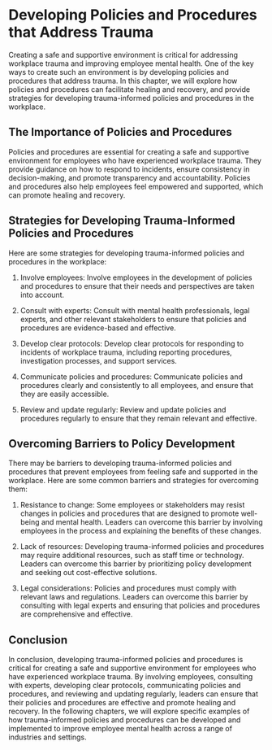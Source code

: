 # Developing Policies and Procedures that Address Trauma

Creating a safe and supportive environment is critical for addressing workplace trauma and improving employee mental health. One of the key ways to create such an environment is by developing policies and procedures that address trauma. In this chapter, we will explore how policies and procedures can facilitate healing and recovery, and provide strategies for developing trauma-informed policies and procedures in the workplace.

The Importance of Policies and Procedures
-----------------------------------------

Policies and procedures are essential for creating a safe and supportive environment for employees who have experienced workplace trauma. They provide guidance on how to respond to incidents, ensure consistency in decision-making, and promote transparency and accountability. Policies and procedures also help employees feel empowered and supported, which can promote healing and recovery.

Strategies for Developing Trauma-Informed Policies and Procedures
-----------------------------------------------------------------

Here are some strategies for developing trauma-informed policies and procedures in the workplace:

1. Involve employees: Involve employees in the development of policies and procedures to ensure that their needs and perspectives are taken into account.

2. Consult with experts: Consult with mental health professionals, legal experts, and other relevant stakeholders to ensure that policies and procedures are evidence-based and effective.

3. Develop clear protocols: Develop clear protocols for responding to incidents of workplace trauma, including reporting procedures, investigation processes, and support services.

4. Communicate policies and procedures: Communicate policies and procedures clearly and consistently to all employees, and ensure that they are easily accessible.

5. Review and update regularly: Review and update policies and procedures regularly to ensure that they remain relevant and effective.

Overcoming Barriers to Policy Development
-----------------------------------------

There may be barriers to developing trauma-informed policies and procedures that prevent employees from feeling safe and supported in the workplace. Here are some common barriers and strategies for overcoming them:

1. Resistance to change: Some employees or stakeholders may resist changes in policies and procedures that are designed to promote well-being and mental health. Leaders can overcome this barrier by involving employees in the process and explaining the benefits of these changes.

2. Lack of resources: Developing trauma-informed policies and procedures may require additional resources, such as staff time or technology. Leaders can overcome this barrier by prioritizing policy development and seeking out cost-effective solutions.

3. Legal considerations: Policies and procedures must comply with relevant laws and regulations. Leaders can overcome this barrier by consulting with legal experts and ensuring that policies and procedures are comprehensive and effective.

Conclusion
----------

In conclusion, developing trauma-informed policies and procedures is critical for creating a safe and supportive environment for employees who have experienced workplace trauma. By involving employees, consulting with experts, developing clear protocols, communicating policies and procedures, and reviewing and updating regularly, leaders can ensure that their policies and procedures are effective and promote healing and recovery. In the following chapters, we will explore specific examples of how trauma-informed policies and procedures can be developed and implemented to improve employee mental health across a range of industries and settings.
